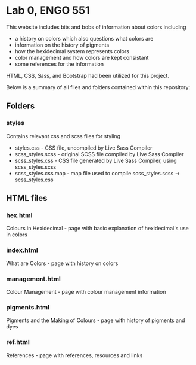 # Lab 0, ENGO 551

This website includes bits and bobs of information about colors including
- a history on colors which also questions what colors are
- information on the history of pigments
- how the hexidecimal system represents colors
- color management and how colors are kept consistant
- some references for the information

HTML, CSS, Sass, and Bootstrap had been utilized for this project. 

Below is a summary of all files and folders contained within this repository:

## Folders

### styles 
Contains relevant css and scss files for styling
- styles.css - CSS file, uncompiled by Live Sass Compiler
- scss_styles.scss - original SCSS file compiled by Live Sass Compiler
- scss_styles.css - CSS file generated by Live Sass Compiler, using scss_styles.scss
- scss_styles.css.map - map file used to compile scss_styles.scss -> scss_styles.css


## HTML files
### hex.html
Colours in Hexidecimal - page with basic explanation of hexidecimal's use in colors

### index.html
What are Colors - page with history on colors

### management.html
Colour Management - page with colour management information

### pigments.html
Pigments and the Making of Colours - page with history of pigments and dyes

### ref.html
References - page with references, resources and links
